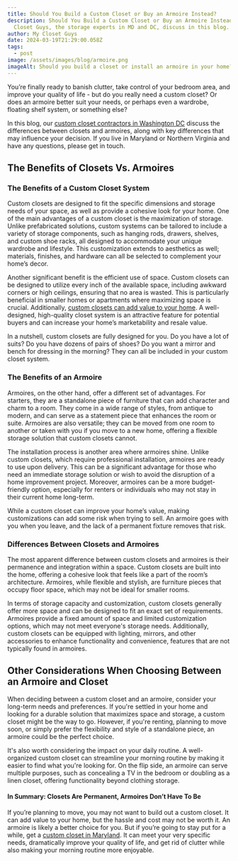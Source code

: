 ```yaml
---
title: Should You Build a Custom Closet or Buy an Armoire Instead?
description: Should You Build a Custom Closet or Buy an Armoire Instead? My
  Closet Guys, the storage experts in MD and DC, discuss in this blog.
author: My Closet Guys
date: 2024-03-19T21:29:00.058Z
tags:
  - post
image: /assets/images/blog/armoire.png
imageAlt: Should you build a closet or install an armoire in your home?
---
```

You’re finally ready to banish clutter, take control of your bedroom area, and improve your quality of life - but do you really need a custom closet? Or does an armoire better suit your needs, or perhaps even a wardrobe, floating shelf system, or something else?

In this blog, our [custom closet contractors in Washington DC](https://myclosetguys.com/washington-dc-custom-closets/) discuss the differences between closets and armoires, along with key differences that may influence your decision. If you live in Maryland or Northern Virginia and have any questions, please get in touch.

## The Benefits of Closets Vs. Armoires

### The Benefits of a Custom Closet System

Custom closets are designed to fit the specific dimensions and storage needs of your space, as well as provide a cohesive look for your home. One of the main advantages of a custom closet is the maximization of storage. Unlike prefabricated solutions, custom systems can be tailored to include a variety of storage components, such as hanging rods, drawers, shelves, and custom shoe racks, all designed to accommodate your unique wardrobe and lifestyle. This customization extends to aesthetics as well; materials, finishes, and hardware can all be selected to complement your home’s decor.

Another significant benefit is the efficient use of space. Custom closets can be designed to utilize every inch of the available space, including awkward corners or high ceilings, ensuring that no area is wasted. This is particularly beneficial in smaller homes or apartments where maximizing space is crucial. Additionally, [custom closets can add value to your home](https://myclosetguys.com/blog/do-custom-closets-increase-the-value-of-your-home/). A well-designed, high-quality closet system is an attractive feature for potential buyers and can increase your home’s marketability and resale value.

In a nutshell, custom closets are fully designed for you. Do you have a lot of suits? Do you have dozens of pairs of shoes? Do you want a mirror and bench for dressing in the morning? They can all be included in your custom closet system.

### The Benefits of an Armoire

Armoires, on the other hand, offer a different set of advantages. For starters, they are a standalone piece of furniture that can add character and charm to a room. They come in a wide range of styles, from antique to modern, and can serve as a statement piece that enhances the room or suite. Armoires are also versatile; they can be moved from one room to another or taken with you if you move to a new home, offering a flexible storage solution that custom closets cannot. 

The installation process is another area where armoires shine. Unlike custom closets, which require professional installation, armoires are ready to use upon delivery. This can be a significant advantage for those who need an immediate storage solution or wish to avoid the disruption of a home improvement project. Moreover, armoires can be a more budget-friendly option, especially for renters or individuals who may not stay in their current home long-term.

While a custom closet can improve your home’s value, making customizations can add some risk when trying to sell. An armoire goes with you when you leave, and the lack of a permanent fixture removes that risk.

### Differences Between Closets and Armoires

The most apparent difference between custom closets and armoires is their permanence and integration within a space. Custom closets are built into the home, offering a cohesive look that feels like a part of the room’s architecture. Armoires, while flexible and stylish, are furniture pieces that occupy floor space, which may not be ideal for smaller rooms.

In terms of storage capacity and customization, custom closets generally offer more space and can be designed to fit an exact set of requirements. Armoires provide a fixed amount of space and limited customization options, which may not meet everyone's storage needs. Additionally, custom closets can be equipped with lighting, mirrors, and other accessories to enhance functionality and convenience, features that are not typically found in armoires.

## Other Considerations When Choosing Between an Armoire and Closet

When deciding between a custom closet and an armoire, consider your long-term needs and preferences. If you're settled in your home and looking for a durable solution that maximizes space and storage, a custom closet might be the way to go. However, if you're renting, planning to move soon, or simply prefer the flexibility and style of a standalone piece, an armoire could be the perfect choice.

It's also worth considering the impact on your daily routine. A well-organized custom closet can streamline your morning routine by making it easier to find what you're looking for. On the flip side, an armoire can serve multiple purposes, such as concealing a TV in the bedroom or doubling as a linen closet, offering functionality beyond clothing storage.

#### In Summary: Closets Are Permanent, Armoires Don’t Have To Be

If you’re planning to move, you may not want to build out a custom closet. It can add value to your home, but the hassle and cost may not be worth it. An armoire is likely a better choice for you. But if you’re going to stay put for a while, get a [custom closet in Maryland](https://myclosetguys.com/maryland-custom-closets). It can meet your very specific needs, dramatically improve your quality of life, and get rid of clutter while also making your morning routine more enjoyable.

<!--EndFragment-->